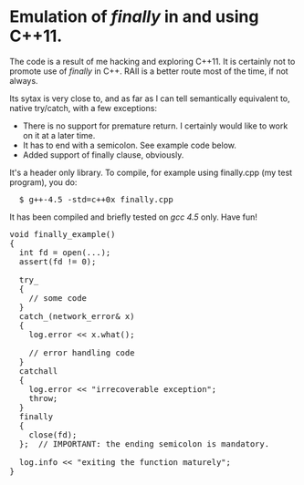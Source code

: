 Emulation of *finally* in and using C++11.
================================

The code is a result of me hacking and exploring C++11. It is certainly not to promote use of *finally* in C++. RAII is a better route most of the time, if not always.

Its sytax is very close to, and as far as I can tell semantically equivalent to, native try/catch, with a few exceptions:

* There is no support for premature return. I certainly would like to work on it at a later time.
* It has to end with a semicolon. See example code below.
* Added support of finally clause, obviously.

It's a header only library. To compile, for example using finally.cpp (my test program), you do:
<pre>
  $ g++-4.5 -std=c++0x finally.cpp
</pre>

It has been compiled and briefly tested on *gcc 4.5* only. Have fun!

<pre>
void finally_example()
{
  int fd = open(...);
  assert(fd != 0);

  try_
  {
    // some code
  }
  catch_(network_error& x)
  {
    log.error &lt;&lt; x.what();

    // error handling code
  }
  catchall
  {
    log.error &lt;&lt; "irrecoverable exception";
    throw;
  }
  finally
  {
    close(fd);
  };  // IMPORTANT: the ending semicolon is mandatory.
  
  log.info &lt;&lt; "exiting the function maturely";
}
</pre>
